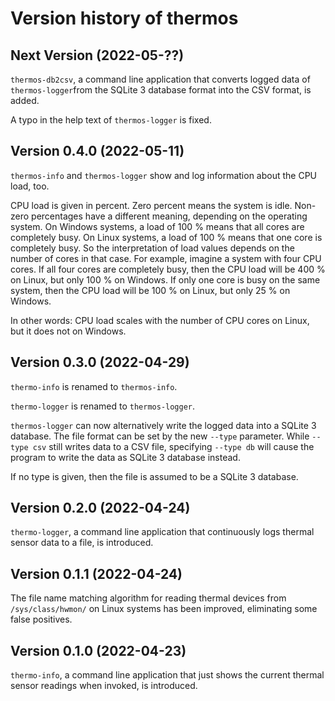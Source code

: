 # Version history of thermos

## Next Version (2022-05-??)

`thermos-db2csv`, a command line application that converts logged data of
`thermos-logger`from the SQLite 3 database format into the CSV format, is added.

A typo in the help text of `thermos-logger` is fixed.

## Version 0.4.0 (2022-05-11)

`thermos-info` and `thermos-logger` show and log information about the CPU load,
too.

CPU load is given in percent. Zero percent means the system is idle. Non-zero
percentages have a different meaning, depending on the operating system. On
Windows systems, a load of 100 % means that all cores are completely busy. On
Linux systems, a load of 100 % means that one core is completely busy. So the
interpretation of load values depends on the number of cores in that case. For
example, imagine a system with four CPU cores. If all four cores are completely
busy, then the CPU load will be 400 % on Linux, but only 100 % on Windows. If
only one core is busy on the same system, then the CPU load will be 100 % on Linux, but only 25 % on Windows.

In other words: CPU load scales with the number of CPU cores on Linux, but it
does not on Windows.

## Version 0.3.0 (2022-04-29)

`thermo-info` is renamed to `thermos-info`.

`thermo-logger` is renamed to `thermos-logger`.

`thermos-logger` can now alternatively write the logged data into a SQLite 3
database. The file format can be set by the new `--type` parameter. While
`--type csv` still writes data to a CSV file, specifying `--type db` will cause
the program to write the data as SQLite 3 database instead.

If no type is given, then the file is assumed to be a SQLite 3 database.

## Version 0.2.0 (2022-04-24)

`thermo-logger`, a command line application that continuously logs thermal
sensor data to a file, is introduced.

## Version 0.1.1 (2022-04-24)

The file name matching algorithm for reading thermal devices from
`/sys/class/hwmon/` on Linux systems has been improved, eliminating some false
positives.

## Version 0.1.0 (2022-04-23)

`thermo-info`, a command line application that just shows the current thermal
sensor readings when invoked, is introduced.
